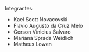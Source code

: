 Integrantes:
- Kael Scott Novacovski
- Flavio Augusto da Cruz Melo
- Gerson Vinicius Salvaro
- Mariana Sprada Weidlich
- Matheus Lowen
